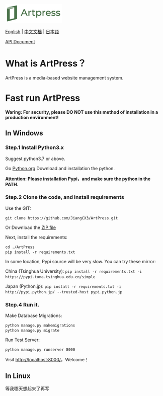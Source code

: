 ![ArtPress](./documents/images/artpress-logo-small.png)


[English](/README.md) | [中文文档](/README-zh.md) | [日本語](/README-jp.md)

[API Document](/documents/apis.md)

# What is ArtPress？
ArtPress is a media-based website management system.



# Fast run ArtPress

**Waring: For security, please DO NOT use this method of installation in a production environment!**

## In Windows
### Step.1 Install Python3.x
Suggest python3.7 or above.

Go [Python.org](https://www.python.org/downloads/) Download and installation the python.

**Attention: Please installation Pypi，and make sure the python in the PATH.**


### Step.2 Clone the code, and install requirements
Use the GIT:

```
git clone https://github.com/JiangCX3/ArtPress.git
```

Or Download the [ZIP file](https://github.com/JiangCX3/ArtPress/archive/master.zip)

Next, install the requirements:
```
cd ./ArtPress
pip install -r requirements.txt
```

In some location, Pypi source will be very slow. You can try these mirror:
 
China (Tsinghua University): 
`pip install -r requirements.txt -i https://pypi.tuna.tsinghua.edu.cn/simple`

Japan (Python.jp):
`pip install -r requirements.txt -i http://pypi.python.jp/ --trusted-host pypi.python.jp`


### Step.4 Run it.
Make Database Migrations:
```
python manage.py makemigrations
python manage.py migrate
```

Run Test Server:
```
python manage.py runserver 8000
```

Visit [http://localhost:8000/](http://localhost:8000/)，Welcome！



## In Linux
等我哪天想起来了再写

